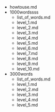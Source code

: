 - howtouse.md
- 1000wordssss
  - list_of_words.md
  - level_1.md
  - level_2.md
  - level_3.md
  - level_4.md
  - level_5.md
  - level_6.md
  - level_7.md
  - level_8.md
  - level_9.md
  - level_10.md
- 3000words
  - list_of_words.md
  - level_1.md
  - level_2.md
  - level_3.md
  - level_4.md
  - level_5.md
